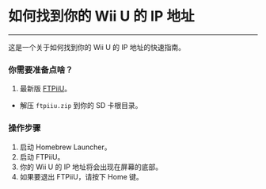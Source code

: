 # 如何找到你的 Wii U 的 IP 地址
---
这是一个关于如何找到你的 Wii U 的 IP 地址的快速指南。

### 你需要准备点啥？

1. 最新版 [FTPiiU](https://apps.fortheusers.org/wiiu/ftpiiu)。
 - 解压 `ftpiiu.zip` 到你的 SD 卡根目录。

### 操作步骤

1. 启动 Homebrew Launcher。
1. 启动 FTPiiU。
1. 你的 Wii U 的 IP 地址将会出现在屏幕的底部。
1. 如果要退出 FTPiiU，请按下 Home 键。